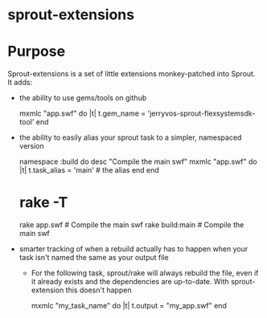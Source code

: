sprout-extensions
=============

Purpose
========
Sprout-extensions is a set of little extensions monkey-patched into Sprout. It adds:

* the ability to use gems/tools on github

    mxmlc "app.swf" do |t|
      t.gem_name = 'jerryvos-sprout-flexsystemsdk-tool'
    end

* the ability to easily alias your sprout task to a simpler, namespaced version

    namespace :build do
      desc "Compile the main swf"
      mxmlc "app.swf" do |t|
        t.task_alias = 'main' # the alias
      end
    end
    
    # rake -T
    rake app.swf    # Compile the main swf
    rake build:main # Compile the main swf

* smarter tracking of when a rebuild actually has to happen when your task isn't named the same as your output file
    * For the following task, sprout/rake will always rebuild the file, even if it already exists and the dependencies are up-to-date. With sprout-extension this doesn't happen

        mxmlc "my_task_name" do |t|
          t.output = "my_app.swf"
        end